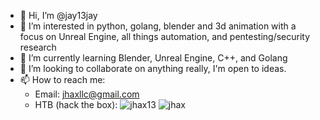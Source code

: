 - 👋 Hi, I’m @jay13jay
- 👀 I’m interested in python, golang, blender and 3d animation with a focus on Unreal Engine, all things automation, and pentesting/security research
- 🌱 I’m currently learning Blender, Unreal Engine, C++, and Golang
- 💞️ I’m looking to collaborate on anything really, I'm open to ideas.
- 📫 How to reach me:
  - Email: jhaxllc@gmail.com
  - HTB (hack the box): ![jhax13]("http://www.hackthebox.eu/badge/image/73358")
![jhax](https://www.hackthebox.eu/badge/image/73358)

<!---
jay13jay/jay13jay is a ✨ special ✨ repository because its `README.md` (this file) appears on your GitHub profile.
You can click the Preview link to take a look at your changes.
--->
